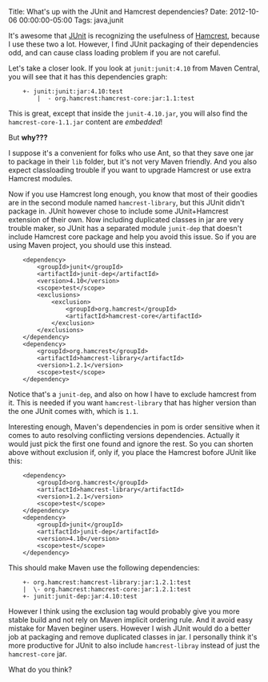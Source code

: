 Title: What's up with the JUnit and Hamcrest dependencies?
Date: 2012-10-06 00:00:00-05:00
Tags: java,junit



It's awesome that [JUnit](http://www.junit.org/) is recognizing the usefulness of [Hamcrest](http://code.google.com/p/hamcrest/), because I use these two a lot. However, I find JUnit packaging of their dependencies odd, and can cause class loading problem if you are not careful. 

Let's take a closer look. If you look at `junit:junit:4.10` from Maven Central, you will see that it has this dependencies graph:

```
    +- junit:junit:jar:4.10:test
        |  - org.hamcrest:hamcrest-core:jar:1.1:test
```    

This is great, except that inside the `junit-4.10.jar`, you will also find the `hamcrest-core-1.1.jar` content are *embedded*! 

But **why???**

I suppose it's a convenient for folks who use Ant, so that they save one jar to package in their `lib` folder, but it's not very Maven friendly. And you also expect classloading trouble if you want to upgrade Hamcrest or use extra Hamcrest modules.

Now if you use Hamcrest long enough, you know that most of their goodies are in the second module named `hamcrest-library`, but this JUnit didn't package in. JUnit however chose to include some JUnit+Hamcrest extension of their own. Now including duplicated classes in jar are very trouble maker, so JUnit has a separated module `junit-dep` that doesn't include Hamcrest core package and help you avoid this issue. So if you are using Maven project, you should use this instead.

```
    <dependency>
        <groupId>junit</groupId>
        <artifactId>junit-dep</artifactId>
        <version>4.10</version>
        <scope>test</scope>
        <exclusions>
            <exclusion>
                <groupId>org.hamcrest</groupId>
                <artifactId>hamcrest-core</artifactId>
            </exclusion>
        </exclusions>
    </dependency>
    <dependency>
        <groupId>org.hamcrest</groupId>
        <artifactId>hamcrest-library</artifactId>
        <version>1.2.1</version>
        <scope>test</scope>
    </dependency>
```    

Notice that's a `junit-dep`, and also on how I have to exclude hamcrest from it. This is needed if you want `hamcrest-library` that has higher version than the one JUnit comes with, which is `1.1`. 

Interesting enough, Maven's dependencies in pom is order sensitive when it comes to auto resolving conflicting versions dependencies. Actually it would just pick the first one found and ignore the rest. So you can shorten above without exclusion if, only if, you place the Hamcrest bofore JUnit like this:

```
    <dependency>
        <groupId>org.hamcrest</groupId>
        <artifactId>hamcrest-library</artifactId>
        <version>1.2.1</version>
        <scope>test</scope>
    </dependency>
    <dependency>
        <groupId>junit</groupId>
        <artifactId>junit-dep</artifactId>
        <version>4.10</version>
        <scope>test</scope>
    </dependency>    
```

This should make Maven use the following dependencies:

```
    +- org.hamcrest:hamcrest-library:jar:1.2.1:test
    |  \- org.hamcrest:hamcrest-core:jar:1.2.1:test
    +- junit:junit-dep:jar:4.10:test
```    

However I think using the exclusion tag would probably give you more stable build and not rely on Maven implicit ordering rule. And it avoid easy mistake for Maven beginer users. However I wish JUnit would do a better job at packaging and remove duplicated classes in jar. I personally think it's more productive for JUnit to also include `hamcrest-libray` instead of just the `hamcrest-core` jar.

What do you think?

